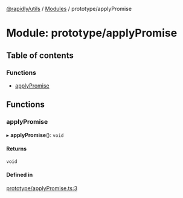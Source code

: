 [@rapidly/utils](../README.md) / [Modules](../modules.md) / prototype/applyPromise

# Module: prototype/applyPromise

## Table of contents

### Functions

- [applyPromise](prototype_applyPromise.md#applypromise)

## Functions

### applyPromise

▸ **applyPromise**(): `void`

#### Returns

`void`

#### Defined in

[prototype/applyPromise.ts:3](https://github.com/canguser/rapidly-utils/blob/fb9ea1f/main/prototype/applyPromise.ts#L3)
